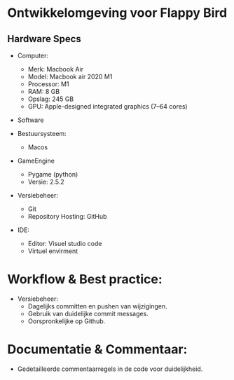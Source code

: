 # Ontwikkelomgeving voor Flappy Bird

## Hardware Specs

- Computer:
    - Merk: Macbook Air 
    - Model: Macbook air 2020 M1
    - Processor: M1
    - RAM:  8 GB
    - Opslag: 245 GB
    - GPU: Apple-designed integrated graphics (7–64 cores)

- Software 
- Bestuursysteem:
    - Macos

- GameEngine
    - Pygame (python)
    - Versie:  2.5.2

- Versiebeheer:
    - Git
    - Repository Hosting: GitHub 

- IDE:
    - Editor: Visuel studio code
    - Virtuel envirment

# Workflow & Best practice:
- Versiebeheer:
    - Dagelijks committen en pushen van wijzigingen.
    - Gebruik van duidelijke commit messages.
    - Oorspronkelijke op Github.

# Documentatie & Commentaar:

-  Gedetailleerde commentaarregels in de code voor duidelijkheid.



